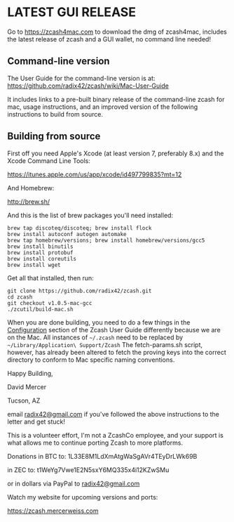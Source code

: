 LATEST GUI RELEASE
==================

Go to https://zcash4mac.com to download the dmg of zcash4mac,
includes the latest release of zcash and a GUI wallet, no
command line needed!

Command-line version
--------------------

The User Guide for the command-line version is at:
https://github.com/radix42/zcash/wiki/Mac-User-Guide

It includes links to a pre-built binary release of the command-line
zcash for mac, usage instructions, and an improved version of the
following instructions to build from source.

Building from source
--------------------

First off you need Apple's Xcode (at least version 7, preferably 8.x) and the Xcode Command Line Tools:

https://itunes.apple.com/us/app/xcode/id497799835?mt=12

And Homebrew:

http://brew.sh/

And this is the list of brew packages you'll need installed:

```shell
brew tap discoteq/discoteq; brew install flock
brew install autoconf autogen automake
brew tap homebrew/versions; brew install homebrew/versions/gcc5
brew install binutils
brew install protobuf
brew install coreutils
brew install wget
```

Get all that installed, then run:

```shell
git clone https://github.com/radix42/zcash.git
cd zcash
git checkout v1.0.5-mac-gcc
./zcutil/build-mac.sh
```
When you are done building, you need to do a few things in the [Configuration](https://github.com/zcash/zcash/wiki/1.0-User-Guide#configuration) section of the Zcash User Guide differently because we are on the Mac. All instances of `~/.zcash` need to be replaced by `~/Library/Application\ Support/Zcash` 
The fetch-params.sh script, however, has already been altered to fetch the proving keys into the correct directory to conform to Mac specific naming conventions.

Happy Building,

David Mercer

Tucson, AZ

email <radix42@gmail.com> if you've followed the above
instructions to the letter and get stuck!

This is a volunteer effort, I'm not a ZcashCo employee, and your support is what allows me
to continue porting Zcash to more platforms.

Donations in BTC to: 1L33E8M1LdXmAtgWaSgAVr4TEyDrLWk69B

in ZEC to: t1WeYg7Vwe1E2N5sxY6MQ335x4i12KZwSMu

or in dollars via PayPal to radix42@gmail.com

Watch my website for upcoming versions and ports:

https://zcash.mercerweiss.com
